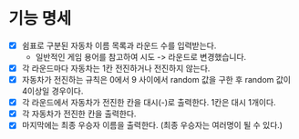 # 기능 명세

- [x] 쉼표로 구분된 자동차 이름 목록과 라운드 수를 입력받는다.
    - 일반적인 게임 용어를 참고하여 시도 -> 라운드로 변경했습니다.
- [x] 각 라운드마다 자동차는 1칸 전진하거나 전진하지 않는다.
- [x] 자동차가 전진하는 규칙은 0에서 9 사이에서 random 값을 구한 후 random 값이 4이상일 경우이다.
- [x] 각 라운드에서 자동차가 전진한 칸을 대시(-)로 출력한다. 1칸은 대시 1개이다.
- [x] 각 자동차가 전진한 칸을 출력한다.
- [x] 마지막에는 최종 우승자 이름을 출력한다. (최종 우승자는 여러명이 될 수 있다.)